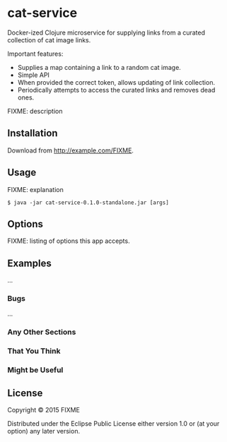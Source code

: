 # cat-service

Docker-ized Clojure microservice for supplying links from a curated collection of cat image links.

Important features:

* Supplies a map containing a link to a random cat image.
* Simple API
* When provided the correct token, allows updating of link collection.
* Periodically attempts to access the curated links and removes dead ones.

FIXME: description

## Installation

Download from http://example.com/FIXME.

## Usage

FIXME: explanation

    $ java -jar cat-service-0.1.0-standalone.jar [args]

## Options

FIXME: listing of options this app accepts.

## Examples

...

### Bugs

...

### Any Other Sections
### That You Think
### Might be Useful

## License

Copyright © 2015 FIXME

Distributed under the Eclipse Public License either version 1.0 or (at
your option) any later version.